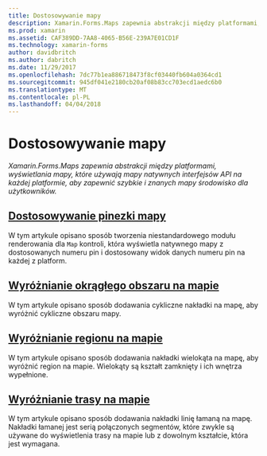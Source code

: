 ```yaml
---
title: Dostosowywanie mapy
description: Xamarin.Forms.Maps zapewnia abstrakcji między platformami, wyświetlania mapy, które używają mapy natywnych interfejsów API na każdej platformie, aby zapewnić szybkie i znanych mapy środowisko dla użytkowników.
ms.prod: xamarin
ms.assetid: CAF389DD-7AA8-4065-B56E-239A7E01CD1F
ms.technology: xamarin-forms
author: davidbritch
ms.author: dabritch
ms.date: 11/29/2017
ms.openlocfilehash: 7dc77b1ea886718473f8cf03440fb604a0364cd1
ms.sourcegitcommit: 945df041e2180cb20af08b83cc703ecd1aedc6b0
ms.translationtype: MT
ms.contentlocale: pl-PL
ms.lasthandoff: 04/04/2018
---
```

# <a name="customizing-a-map"></a>Dostosowywanie mapy

_Xamarin.Forms.Maps zapewnia abstrakcji między platformami, wyświetlania mapy, które używają mapy natywnych interfejsów API na każdej platformie, aby zapewnić szybkie i znanych mapy środowisko dla użytkowników._

## <a name="customizing-a-map-pincustomized-pinmd"></a>[Dostosowywanie pinezki mapy](customized-pin.md)

W tym artykule opisano sposób tworzenia niestandardowego modułu renderowania dla `Map` kontroli, która wyświetla natywnego mapy z dostosowanych numeru pin i dostosowany widok danych numeru pin na każdej z platform.

## <a name="highlighting-a-circular-area-on-a-mapcircle-map-overlaymd"></a>[Wyróżnianie okrągłego obszaru na mapie](circle-map-overlay.md)

W tym artykule opisano sposób dodawania cykliczne nakładki na mapę, aby wyróżnić cykliczne obszaru mapy.

## <a name="highlighting-a-region-on-a-mappolygon-map-overlaymd"></a>[Wyróżnianie regionu na mapie](polygon-map-overlay.md)

W tym artykule opisano sposób dodawania nakładki wielokąta na mapę, aby wyróżnić region na mapie. Wielokąty są kształt zamknięty i ich wnętrza wypełnione.

## <a name="highlighting-a-route-on-a-mappolyline-map-overlaymd"></a>[Wyróżnianie trasy na mapie](polyline-map-overlay.md)

W tym artykule opisano sposób dodawania nakładki linię łamaną na mapę. Nakładki łamanej jest serią połączonych segmentów, które zwykle są używane do wyświetlenia trasy na mapie lub z dowolnym kształcie, która jest wymagana.
